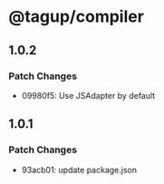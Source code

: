 # @tagup/compiler

## 1.0.2

### Patch Changes

- 09980f5: Use JSAdapter by default

## 1.0.1

### Patch Changes

- 93acb01: update package.json
